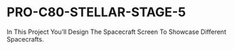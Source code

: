 # PRO-C80-STELLAR-STAGE-5
In This Project You’ll Design The Spacecraft Screen To Showcase Different Spacecrafts.
